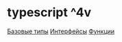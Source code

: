 # typescript ^4v

[Базовые типы](src/01_basic_types/01_basic_types.md)
[Интерфейсы](src/02_Interfaces/02_Interfaces.md)
[Функции](src/03_functions/03_functions.md)